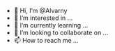 - 👋 Hi, I’m @Alvarny
- 👀 I’m interested in ...
- 🌱 I’m currently learning ...
- 💞️ I’m looking to collaborate on ...
- 📫 How to reach me ...

<!---
Alvarny/Alvarny is a ✨ special ✨ repository because its `README.md` (this file) appears on your GitHub profile.
You can click the Preview link to take a look at your changes.
--->
